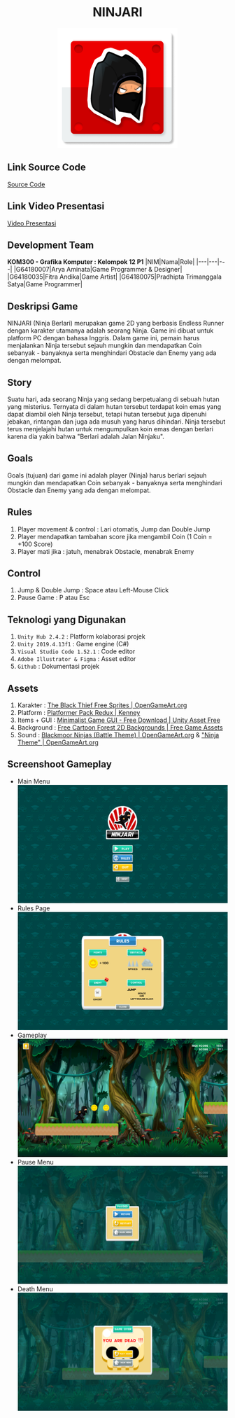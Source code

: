 # <div align="center">NINJARI</div>
<p align="center">
  <img src="https://github.com/Dhipz/Projek-GrafKom/blob/main/Image/Icon.png">
</p>

## Link Source Code
[Source Code](https://github.com/Dhipz/Ninjari)

## Link Video Presentasi
[Video Presentasi](https://github.com/Dhipz/Ninjari)

## Development Team 
**KOM300 - Grafika Komputer : Kelompok 12 P1**
|NIM|Nama|Role|
|---|---|---|
|G64180007|Arya Aminata|Game Programmer & Designer|
|G64180035|Fitra Andika|Game Artist|
|G64180075|Pradhipta Trimanggala Satya|Game Programmer|

## Deskripsi Game
NINJARI (Ninja Berlari) merupakan game 2D yang berbasis Endless Runner dengan karakter utamanya adalah seorang Ninja. Game ini dibuat untuk platform PC dengan bahasa Inggris. Dalam game ini, pemain harus menjalankan Ninja tersebut sejauh mungkin dan mendapatkan Coin sebanyak - banyaknya serta menghindari Obstacle dan Enemy yang ada dengan melompat.

## Story
Suatu hari, ada seorang Ninja yang sedang berpetualang di sebuah hutan yang misterius. Ternyata di dalam hutan tersebut terdapat koin emas yang dapat diambil oleh Ninja tersebut, tetapi hutan tersebut juga dipenuhi jebakan, rintangan dan juga ada musuh yang harus dihindari. Ninja tersebut terus menjelajahi hutan untuk mengumpulkan koin emas dengan berlari karena dia yakin bahwa "Berlari adalah Jalan Ninjaku".

## Goals
Goals (tujuan) dari game ini adalah player (Ninja) harus berlari sejauh mungkin dan mendapatkan Coin sebanyak - banyaknya serta menghindari Obstacle dan Enemy yang ada dengan melompat.

## Rules
 1. Player movement & control : Lari otomatis, Jump dan Double Jump
 2. Player mendapatkan tambahan score jika mengambil Coin (1 Coin = +100 Score)
 3. Player mati jika : jatuh, menabrak Obstacle, menabrak Enemy

##  Control
 1. Jump & Double Jump :  Space atau Left-Mouse Click
 2. Pause Game : P atau Esc

## Teknologi yang Digunakan
 1. `Unity Hub 2.4.2` : Platform kolaborasi projek
 2. `Unity 2019.4.13f1` : Game engine (C#)
 3. `Visual Studio Code 1.52.1` : Code editor
 4. `Adobe Illustrator & Figma` : Asset editor
 5. `Github` : Dokumentasi projek

## Assets
 1. Karakter : [The Black Thief Free Sprites | OpenGameArt.org](https://opengameart.org/content/the-black-thief-free-sprites)
 2. Platform : [Platformer Pack Redux | Kenney](https://www.kenney.nl/assets/platformer-pack-redux)
 3. Items + GUI : [Minimalist Game GUI - Free Download | Unity Asset Free](https://unityassets4free.com/minimalist-game-gui/)
 4. Background : [Free Cartoon Forest 2D Backgrounds | Free Game Assets](https://free-game-assets.itch.io/free-cartoon-forest-2d-backgrounds)
 5. Sound : [Blackmoor Ninjas (Battle Theme) | OpenGameArt.org](https://opengameart.org/content/blackmoor-ninjas-battle-theme) & ["Ninja Theme" | OpenGameArt.org](https://opengameart.org/content/ninja-theme)
 
## Screenshoot Gameplay
 - Main Menu
 ![mainmenu](https://github.com/Dhipz/Projek-GrafKom/blob/main/Image/gmainmenu.png)
 - Rules Page
 ![rules](https://github.com/Dhipz/Projek-GrafKom/blob/main/Image/grules.png)
 - Gameplay
 ![gameplay](https://github.com/Dhipz/Projek-GrafKom/blob/main/Image/gplay.png)
 - Pause Menu
 ![pause](https://github.com/Dhipz/Projek-GrafKom/blob/main/Image/gpause.png)
 - Death Menu
![death](https://github.com/Dhipz/Projek-GrafKom/blob/main/Image/gdeath.png)
